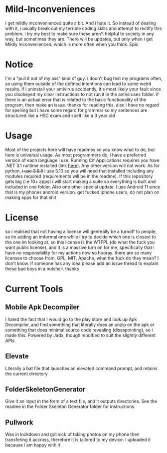 # Mild-Inconveniences

I get mildly inconvenienced quite a bit. And i hate it. So instead of dealing with it, i usually break out my terrible coding skills and attempt to rectify this problem. i try my best to make sure these aren't helpful to society in any way, but sometimes they are. There will be updates, but only when i get Mildly Inconvenienced, which is more often when you think. Epic.

# Notice
I'm a "pull it out of my ass" kind of guy. i doon't bug test my programs often, so using them outside of the defined intentions can lead to some weird results. if i uninstall your antivirus accidently, it's most likely your fault since you disobeyed my clear instructions to not run it in the antiviruses folder. if there is an actual error that is related to the basic functionality of the program, then make an issue. thanks for reading this. also i have no regard for speliing but i have some regard for grammar so my sentences are structured like a HSC exam and spelt like a 3 year old

# Usage
Most of the projects here will have readmes so you know what to do, but here is universal usage. As most programmers do, i have a preferred version of each language i use. Running C# Applications requires you have .NET 3.1 runtime installed (link [here](https://dotnet.microsoft.com/download/dotnet/3.1/runtime)). Any other version will not work. As for python, ~~i use 3.6.8~~ i use 3.10 so you will need that installed including any modules required (requirements will be in the readme). If this repository gets big (i.e 10+ apps) i will start making a suite so everything is built and included in one folder. Also one other special update. I use Android 11 since that is my phones android version. get fucked iphone users, do not plan on making apps for that shit
# License
so i realised that not having a license will genreally be a turnoff to people, so im adding an imformal one while i try to decide which one is closest to the one im looking at. so this license is the WTFPL (do what the fuck you want public license), and it is a massive turn on for me, specifically that i have no responsibility for my actions now so hooray. there are so many licenses to choose from, GPL, MIT, Apache, what the fuck do they mean? I don't know. If someone has any idea please add an issue thread to explain these bad boys in a nutshell. thanks

# Current Tools

## Mobile Apk Decompiler
I hated the fact that I would go to the play store and look up Apk Decompiler, and find something that literally does an unzip on the apk or something that does minimal source code revealing (dissapointing), so i made this. Powered by Jadx, though modified to suit the slightly different APIs

## Elevate
Literally a bat file that launches an elevated command prompt, and retains the current directory

## FolderSkeletonGenerator
Give it an input in the form of a text file, and it outputs directories. See the readme in the Folder Skeleton Generator folder for instructions.

## Pullwork
Was in lockdown and got sick of taking photos on my phone then transfering it accross, therefore it is tailored to my device. I uploaded it because i am happy with it
